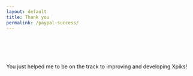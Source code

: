 ```yaml
---
layout: default
title: Thank you
permalink: /paypal-success/
---
```


<header class="donate-thanks">
   &nbsp;
</header>

<section>
  <div class="row">
    <div class="small-12">
      <div class="single-post">
        <div class="post-item">
          <p>You just helped me to be on the track to improving and developing Xpiks!</p>
         </div>
        </div>
      </div>
    </div>
</section>
